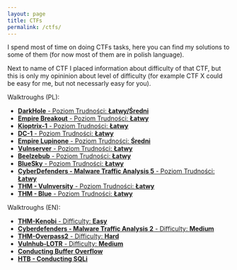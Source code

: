 ```yaml
---
layout: page
title: CTFs
permalink: /ctfs/
---
```


<script src="https://tryhackme.com/badge/1373347"></script>

I spend most of time on doing CTFs tasks, here you can find my solutions to some of them (for now most of them are in polish language).

Next to name of CTF I placed information about difficulty of that CTF, but this is only my opininion about level of difficulty (for example CTF X could be easy for me, but not necessarly easy for you).

Walktroughs (PL):
* [**DarkHole** - Poziom Trudności: **Łatwy/Średni**](https://adi7312.github.io/CTFs/VulnHub%20-%20DarkHole/)
* [**Empire Breakout** - Poziom Trudności: **Łatwy**](https://adi7312.github.io/CTFs/VulnHub%20-%20Empire%20Breakout/)
* [**Kioptrix-1** - Poziom Trudności: **Łatwy**](https://adi7312.github.io/CTFs/Vulnhub%20-%20Kioptrix1%20%2B%20DC-1//)
* [**DC-1** - Poziom Trudności: **Łatwy**](https://adi7312.github.io/CTFs/Vulnhub%20-%20Kioptrix1%20%2B%20DC-1/)
* [**Empire Lupinone** - Poziom Trudności: **Średni**](https://adi7312.github.io/CTFs/VulnHub%20-%20Empire%20Lupin/)
* [**Vulnserver** - Poziom Trudności: **Łatwy**](https://adi7312.github.io/CTFs/BufferOverflow%20-%20vulnserv/)
* [**Beelzebub** - Poziom Trudności: **Łatwy**](https://adi7312.github.io/CTFs/Vulnhub%20-%20Beelzebub/)
* [**BlueSky** - Poziom Trudności: **Łatwy**](https://adi7312.github.io/CTFs/VulnHub%20-%20BlueSky/)
* [**CyberDefenders - Malware Traffic Analysis 5** - Poziom Trudności: **Łatwy**](https://adi7312.github.io/CTFs/CyberDefenders%20-%20Malware%20Traffic%20Analysis%205/)
* [**THM - Vulnversity** - Poziom Trudności: **Łatwy**](https://adi7312.github.io/CTFs/THM-Vulnversity/)
* [**THM - Blue** - Poziom Trudności: **Łatwy**](https://adi7312.github.io/CTFs/THM-%20Blue/)


Walktroughs (EN):

* [**THM-Kenobi** - Difficulty: **Easy**](https://adi7312.github.io/CTFs/THM-Kenobi/)
* [**Cyberdefenders - Malware Traffic Analysis 2** - Difficulty: **Medium**](https://adi7312.github.io/CTFs/CyberDefender%20-%20Malware%20Traffic%20Analysis%202)
* [**THM-Overpass2** - Difficulty: **Hard**](https://adi7312.github.io/CTFs/THM-Overpass2/)
* [**Vulnhub-LOTR** - Difficulty: **Medium**](https://adi7312.github.io/CTFs/Vulnhub%20-%20Lord%20Of%20The%20Root/)
* [**Conducting Buffer Overflow**](https://adi7312.github.io/CTFs/BufferOverflow/)
* [**HTB - Conducting SQLi**](https://adi7312.github.io/CTFs/HTB-SQLi/)
